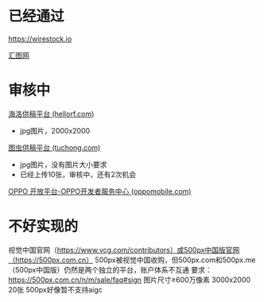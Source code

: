 # 已经通过
https://wirestock.io

[汇图网](https://user.huitu.com/v1/pic/picupload/)


# 审核中
[海洛供稿平台 (hellorf.com)](https://contributor.hellorf.com/home)
- jpg图片，2000x2000

[图虫供稿平台 (tuchong.com)](https://contributor.tuchong.com/pr?redirect_uri=%2F)
- jpg图片，没有图片大小要求
- 已经上传10张，审核中，还有2次机会

[OPPO 开放平台-OPPO开发者服务中心 (oppomobile.com)](https://open.oppomobile.com/new/corporatePayment/enterpriseInfomationValidation)

# 不好实现的
视觉中国官网（https://www.vcg.com/contributors）或500px中国版官网（https://500px.com.cn）
500px被视觉中国收购，但500px.com和500px.me（500px中国版）仍然是两个独立的平台，账户体系不互通
要求：
https://500px.com.cn/n/m/sale/faq#sign
图片尺寸≥600万像素 3000x2000
20张
500px好像暂不支持aigc